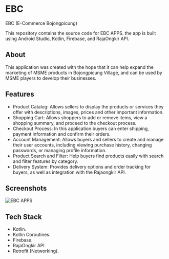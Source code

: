 # EBC
EBC (E-Commerce Bojongpicung)

This repository contains the source code for EBC APPS. the app is built using Android Studio, Kotlin, Firebase, and RajaOngkir API.

##  About 
This application was created with the hope that it can help expand the marketing of MSME products in Bojongpicung Village, and can be used by MSME players to develop their businesses.


## Features

- Product Catalog: Allows sellers to display the products or services they offer with descriptions, images, prices and other important information.
- Shopping Cart: Allows shoppers to add or remove items, view a shopping summary, and proceed to the checkout process.
- Checkout Process: In this application buyers can enter shipping, payment information and confirm their orders.
- Account Management: Allows buyers and sellers to create and manage their user accounts, including viewing purchase history, changing passwords, or managing profile information.
- Product Search and Filter: Help buyers find products easily with search and filter features by category.
- Delivery System: Provides delivery options and order tracking for buyers, as well as integration with the Rajaongkir API.


## Screenshots
![EBC APPS](https://github.com/tisnahadiana/EBC/assets/77492139/72983278-7fea-4979-9aaf-6f34ba4514ba)


## Tech Stack

- Kotlin.
- Kotlin Coroutines.
- Firebase.
- RajaOngkir API
- Retrofit (Networking).

